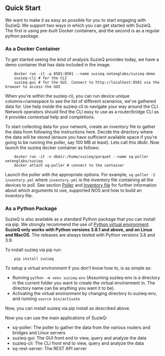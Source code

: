 ## Quick Start

We want to make it as easy as possible for you to start engaging with SuzieQ. We support two ways in which you can get started with SuzieQ. The first is using pre-built Docker containers, and the second is as a regular python package.

### As a Docker Container

To get started seeing the kind of analysis SuzieQ provides today, we have a demo container that has data included in the image.
```
    docker run -it -p 8501:8501 --name suzieq netenglabs/suzieq-demo
    suzieq-cli # for the CLI
    suzieq-gui # for the GUI. Connect to http://localhost:8501 via the browser to access the GUI
```
When you're within the suzieq-cli, you can run device unique columns=namespace to see the list of different scenarios, we've gathered data for. Use help inside the suzieq-cli to navigate your way around the CLI. Network operators should find the CLI easy to use as a router/bridge CLI as it provides contextual help and completions.

To start collecting data for your network, create an inventory file to gather the data from following the instructions here. Decide the directory where the data will be stored (ensure you have sufficient available space if you're going to be running the poller, say 100 MB at least). Lets call this dbdir. Now launch the suzieq docker container as follows:
```
    docker run -it -v dbdir:/home/suzieq/parquet --name sq-poller netenglabs/suzieq
    docker attach sq-poller # connect to the container
```


Launch the poller with the appropriate options. For example, `sq-poller -I inventory.yml` where `inventory.yml` is the inventory file containing all the devices to poll.
See section [Poller](./poller.md) and [Inventory file](./inventory.md) for further information about which arguments to use, supported NOS and how to build an inventory file.


### As a Python Package

SuzieQ is also available as a standard Python package that you can install via pip. We strongly recommend the use of [Python virtual environment](https://docs.python.org/3.8/tutorial/venv.html). **SuzieQ only works with Python versions 3.8.1 and above, and on Linux and MacOS**. The releases are always tested with Python versions 3.8 and 3.9.

To install suzieq via pip run:
```
    pip install suzieq
```

To setup a virtual environment if you don't know how to, is as simple as:

* Running ```python -m venv suzieq-env``` (Assuming suzieq-env is a directory in the current folder you want to create the virtual environment in. The directory name can be anything you want it to be).
* Activating the virtual environment by changing directory to suzieq-env, and running ```source bin/activate```

Now, you can install suzieq via pip install as described above.

Now you can use the main applications of SuzieQ:

* sq-poller: The poller to gather the data from the various routers and bridges and Linux servers
* suzieq-gui: The GUI front end to view, query and analyze the data
* suzieq-cli: The CLI front end to view, query and analyze the data
* sq-rest-server: The REST API server
